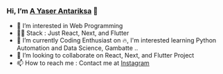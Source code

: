 ### Hi, I’m [A Yaser Antariksa](https://yaserantariksa.github.io/) 👋 
- 👀 I’m interested in Web Programming
- 🐱‍👤 Stack : Just React, Next, and Flutter
- 🌱 I’m currently Coding Enthusiast on 🔥, I'm interested learning Python Automation and Data Science, Gambatte ..
- 💞️ I’m looking to collaborate on React, Next, and Flutter Project
- 📫 How to reach me : Contact me at [Instagram](https://www.instagram.com/yaserantariksa/)

<!---
yaserantariksa/yaserantariksa is a ✨ special ✨ repository because its `README.md` (this file) appears on your GitHub profile.
You can click the Preview link to take a look at your changes.
--->
